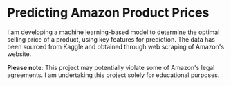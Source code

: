 # Predicting Amazon Product Prices

I am developing a machine learning-based model to determine the optimal selling price of a product, using key features for prediction. The data has been sourced from Kaggle and obtained through web scraping of Amazon's website.

**Please note**: This project may potentially violate some of Amazon's legal agreements. I am undertaking this project solely for educational purposes.

